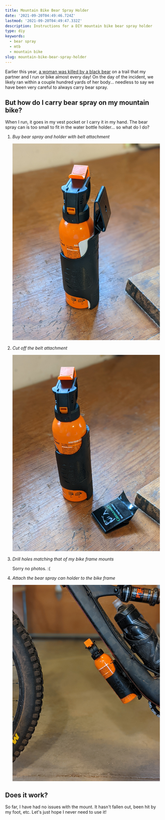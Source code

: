 ```yaml
---
title: Mountain Bike Bear Spray Holder
date: '2021-09-20T04:49:46.724Z'
lastmod: '2021-09-20T04:49:47.332Z'
description: Instructions for a DIY mountain bike bear spray holder
type: diy
keywords:
  - bear spray
  - mtb
  - mountain bike
slug: mountain-bike-bear-spray-holder
---
```


Earlier this year, [a woman was killed by a black bear](https://www.durangoherald.com/articles/durango-woman-killed-in-bear-attack-is-identified/) on a trail that my partner and I run or bike almost every day! On the day of the incident, we likely ran within a couple hundred yards of her body... needless to say we have been very careful to always carry bear spray.

## But how do I carry bear spray on my mountain bike?

When I run, it goes in my vest pocket or I carry it in my hand. The bear spray can is too small to fit in the water bottle holder... so what do I do?

1. *Buy bear spray and holder with belt attachment*

   ![Bear spray with belt attachment](./bear-spray.jpg)

2. *Cut off the belt attachment*

   ![Bear spray without belt attachment](./bear-spray-no-attachment.jpg)

3. *Drill holes matching that of my bike frame mounts*

   Sorry no photos. :(

4. *Attach the bear spray can holder to the bike frame*

   ![Bear spray mountain bike attachment](./bear-spray-holder-mtb.jpg)


## Does it work?

So far, I have had no issues with the mount. It hasn't fallen out, been hit by my foot, etc. Let's just hope I never need to use it!
